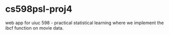 # cs598psl-proj4
web app for uiuc 598 - practical statistical learning where we implement the ibcf function on movie data.
